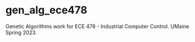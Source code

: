 # gen_alg_ece478
Genetic Algorithms work for ECE 478 - Industrial Computer Control. UMaine Spring 2023.
